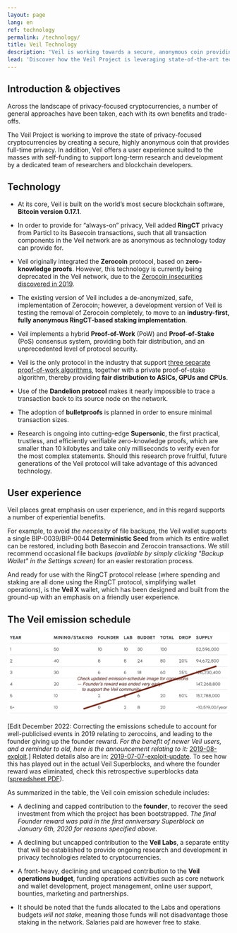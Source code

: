 ```yaml
---
layout: page
lang: en
ref: technology
permalink: /technology/
title: Veil Technology
description: 'Veil is working towards a secure, anonymous coin providing full-time privacy.'
lead: 'Discover how the Veil Project is leveraging state-of-the-art technologies to set a new standard in the field of privacy-focused cryptocurrencies.'
---
```

## Introduction & objectives

Across the landscape of privacy-focused cryptocurrencies, a number of general approaches have been taken, each with its own benefits and trade-offs.

The Veil Project is working to improve the state of privacy-focused cryptocurrencies by creating a secure, highly anonymous coin that provides full-time privacy. In addition, Veil offers a user experience suited to the masses with self-funding to support long-term research and development by a dedicated team of researchers and blockchain developers.

## Technology

- At its core, Veil is built on the world’s most secure blockchain software, **Bitcoin version 0.17.1**.

- In order to provide for “always-on” privacy, Veil added **RingCT** privacy from Particl to its Basecoin transactions, such that all transaction components in the Veil network are  as anonymous as technology today can provide for.

- Veil originally integrated the **Zerocoin** protocol, based on **zero-knowledge proofs**. However, this technology is currently being deprecated in the Veil network, due to the [Zerocoin insecurities discovered in 2019](/blog/2019-09-07-exploit-update/).

- The existing version of Veil includes a de-anonymized, safe, implementation of Zerocoin; however, a development version of Veil is testing the removal of Zerocoin completely, to move to an **industry-first, fully anonymous RingCT-based staking implementation**.

- Veil implements a hybrid **Proof-of-Work** (PoW) and **Proof-of-Stake** (PoS) consensus system, providing both fair distribution, and an unprecedented level of protocol security.

- Veil is the only protocol in the industry that support [three separate proof-of-work algorithms](/blog/pow-update/), together with a private proof-of-stake algorithm, thereby providing **fair distribution to ASICs, GPUs and CPUs**.

- Use of the **Dandelion protocol** makes it nearly impossible to trace a transaction back to its source node on the network.

- The adoption of **bulletproofs** is planned in order to ensure minimal transaction sizes.

- Research is ongoing into cutting-edge **Supersonic**, the first practical, trustless, and efficiently verifiable zero-knowledge proofs, which are smaller than 10 kilobytes and take only milliseconds to verify even for the most complex statements. Should this research prove fruitful, future generations of the Veil protocol will take advantage of this advanced technology.

## User experience

Veil places great emphasis on user experience, and in this regard supports a number of experiential benefits.

For example, to avoid *the necessity* of file backups, the Veil wallet supports a single BIP-0039/BIP-0044 **Deterministic Seed** from which its entire wallet can be restored, including both Basecoin and Zerocoin transactions. We still recommend occasional file backups _(available by simply clicking "Backup Wallet" in the Settings screen)_ for an easier restoration process.

And ready for use with the RingCT protocol release (where spending and staking are all done using the RingCT protocol, simplifying wallet operations), is the **Veil X** wallet, which has been designed and built from the ground-up with an emphasis on a friendly user experience.

## The Veil emission schedule

![](/uploads/emission-schedule-white-is_obsolete_.jpg)

[Edit December 2022: Correcting the emissions schedule to account for well-publicised events in 2019 relating to zerocoins, and leading to the founder giving up the founder reward. _For the benefit of newer Veil users, and a reminder to old, here is the announcement relating to it:_ [2019-08-exploit](/news/2019-08-exploit/).] Related details also are in: [2019-07-07-exploit-update](/blog/2019-09-07-exploit-update/). To see how this has played out in the actual Veil Superblocks, and where the founder reward was eliminated, check this retrospective superblocks data ([spreadsheet PDF](/uploads/Superblocks.202212.pdf)). 

As summarized in the table, the Veil coin emission schedule includes:

- A declining and capped contribution to the **founder**, to recover the seed investment from which the project has been bootstrapped. _The final Founder reward was paid in the first anniversary Superblock on January 6th, 2020 for reasons specified above._

- A declining but uncapped contribution to the **Veil Labs**, a separate entity that will be established to provide ongoing research and development in privacy technologies related to cryptocurrencies.

- A front-heavy, declining and uncapped contribution to the **Veil operations budget**, funding operations activities such as core network and wallet development, project management, online user support, bounties, marketing and partnerships.

- It should be noted that the funds allocated to the Labs and operations budgets *will not stake*, meaning those funds will not disadvantage those staking in the network. Salaries paid are however free to stake.
